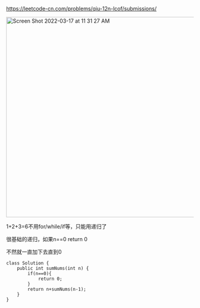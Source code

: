 https://leetcode-cn.com/problems/qiu-12n-lcof/submissions/

<img width="537" alt="Screen Shot 2022-03-17 at 11 31 27 AM" src="https://user-images.githubusercontent.com/59748598/158871813-03c547cd-615e-496e-af63-a7458db1daf7.png">

1+2+3=6不用for/while/if等，只能用递归了

很基础的递归，如果n==0 return 0

不然就一直加下去直到0

```` 
class Solution {
    public int sumNums(int n) {
        if(n==0){
            return 0;
        }
        return n+sumNums(n-1);
    }
}
````


